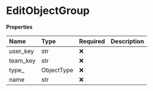 # EditObjectGroup

**Properties**

| Name     | Type       | Required | Description |
| :------- | :--------- | :------- | :---------- |
| user_key | str        | ❌       |             |
| team_key | str        | ❌       |             |
| type\_   | ObjectType | ❌       |             |
| name     | str        | ❌       |             |

<!-- This file was generated by liblab | https://liblab.com/ -->
